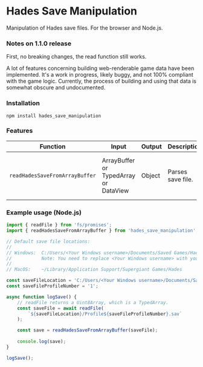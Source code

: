 # Hades Save Manipulation

Manipulation of Hades save files. For the browser and Node.js.

### Notes on 1.1.0 release

First, no breaking changes, the read function still works.

A lot of features concerning building web-renderable game data have been implemented. It's a work in progress, likely buggy, and not 100% compliant with the game logic. Currently, the process of building and using that data is somewhat obscure and undocumented.

### Installation

`npm install hades_save_manipulation`

### Features

| Function | Input | Output | Description | Performance |
| ------------------ | ------------------ | ------------------ | ---------------------------------------------------------------------- | ------------------ |
| `readHadesSaveFromArrayBuffer` | ArrayBuffer or TypedArray or DataView | Object | Parses save file. | Thinkpad X260/Node 14/95 runs: ~350ms, ~3mb JSON size |

### Example usage (Node.js)

```javascript
import { readFile } from 'fs/promises';
import { readHadesSaveFromArrayBuffer } from 'hades_save_manipulation';

// Default save file locations:
//
// Windows:  C:/Users/<Your Windows username>/Documents/Saved Games/Hades
//           Note: You need to replace <Your Windows username> with your actual username.
//
// MacOS:    ~/Library/Application Support/Supergiant Games/Hades

const saveFileLocation = 'C:/Users/<Your Windows username>/Documents/Saved Games/Hades';
const saveFileProfileNumber = '1';

async function logSave() {
    // readFile returns a Uint8Array, which is a TypedArray.
    const saveFile = await readFile(
        `${saveFileLocation}/Profile${saveFileProfileNumber}.sav`
    );

    const save = readHadesSaveFromArrayBuffer(saveFile);
    
    console.log(save);
}

logSave();
```
